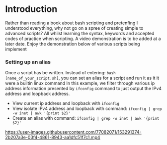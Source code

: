 # Introduction
Rather than reading a book about bash scripting and pretenfing I understood everything, why not go on a spree of creating simple to advanced scripts? 
All whilst learning the syntax, keywords and accepted codes of practice when scripting. 
A video demonstration is to be added at a later date. Enjoy the demonstration below of various scripts being implement

### Setting up an alias
Once a script has be written. Instead of entering: `bash [name_of_your_script.sh]`, you can set an alias for a script and run it as it it were a builtin linux command
In this example, we filter through various ip address information presented by `ifconfig` command to just output the IPv4 address and loopback address.
* View current ip address and loopback with `ifconfig`
* View isolate IPv4 address and loopback with command: `ifconfig | grep -w inet | awk '{print $2}'`
* Create an alias with command: `ifconfig | grep -w inet | awk '{print $2}'`

https://user-images.githubusercontent.com/77082071/153291374-2b207a3e-03f4-4861-8943-aa1dfc51f7c1.mp4

